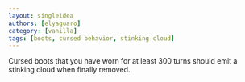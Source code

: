 ```yaml
---
layout: singleidea
authors: [elyaguaro]
category: [vanilla]
tags: [boots, cursed behavior, stinking cloud]
---
```

Cursed boots that you have worn for at least 300 turns should emit a stinking
cloud when finally removed.
